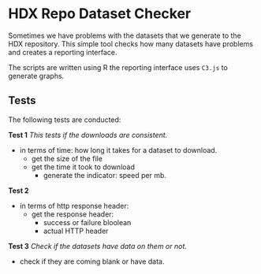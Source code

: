 HDX Repo Dataset Checker
========================

Sometimes we have problems with the datasets that we generate to the HDX repository. This simple tool checks how many datasets have problems and creates a reporting interface.

The scripts are written using R the reporting interface uses `C3.js` to generate graphs.


Tests
-----

The following tests are conducted:

**Test 1**
*This tests if the downloads are consistent.*
- in terms of time: how long it takes for a dataset to download.
	- get the size of the file
	- get the time it took to download
		- generate the indicator: speed per mb.

**Test 2**
- in terms of http response header:
	- get the response header:
		- success or failure bloolean
		- actual HTTP header

**Test 3**
*Check if the datasets have data on them or not.*
- check if they are coming blank or have data.
